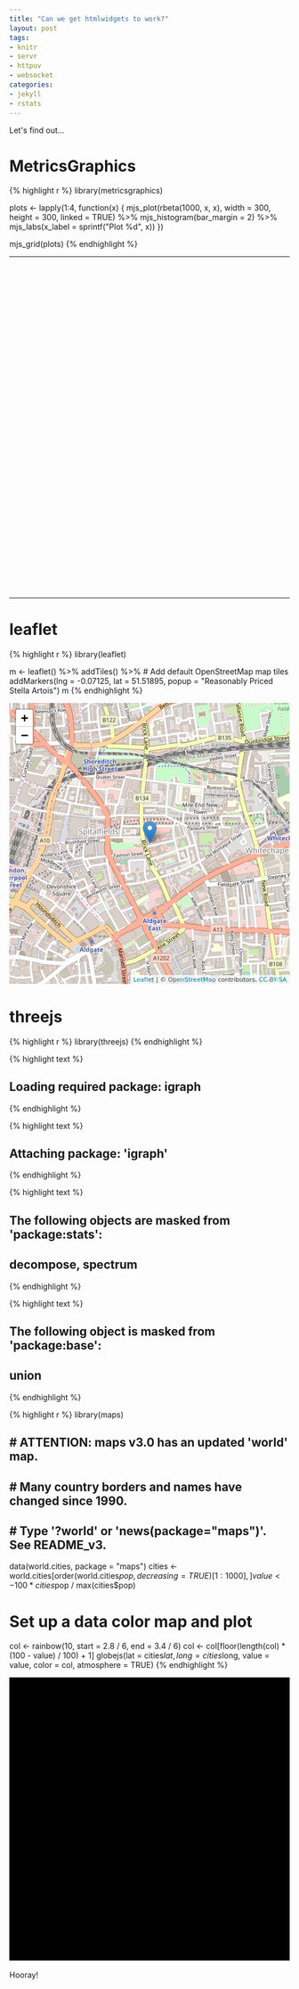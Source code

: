 ```yaml
---
title: "Can we get htmlwidgets to work?"
layout: post
tags:
- knitr
- servr
- httpuv
- websocket
categories:
- jekyll
- rstats
---
```


Let's find out...

# MetricsGraphics


{% highlight r %}
library(metricsgraphics)

plots <- lapply(1:4, function(x) {
  mjs_plot(rbeta(1000, x, x), width = 300, height = 300, linked = TRUE) %>%
    mjs_histogram(bar_margin = 2) %>%
    mjs_labs(x_label = sprintf("Plot %d", x))
})

mjs_grid(plots)
{% endhighlight %}

<!--html_preserve--><table style="width:100%" width="100%">
<tr width="100%" style="width:100%">
<td style="width:50.00%" width="50.00%">
<div id="mjs-b69c7961a0287f20d36a986f1a05cf" class="metricsgraphics html-widget" style="width:300px;height:300px;"></div>
<div id="mjs-b69c7961a0287f20d36a986f1a05cf-legend" class="metricsgraphics html-widget-legend"></div>
<script type="application/json" data-for="mjs-b69c7961a0287f20d36a986f1a05cf">{"x":{"forCSS":null,"regions":null,"orig_posix":false,"data":[0.664003464160487,0.162066488293931,0.126370675163344,0.81478247558698,0.967076402623206,0.864626998547464,0.012936100596562,0.216507129138336,0.572238386142999,0.19374494208023,0.281350011005998,0.342292306479067,0.422224381938577,0.721609598957002,0.573173350421712,0.228308425517753,0.29820193327032,0.0764279495924711,0.8690933175385,0.241314443992451,0.64523196965456,0.462906203232706,0.560913638910279,0.712209233548492,0.603660569060594,0.336611550766975,0.258556889370084,0.445896167540923,0.280218589119613,0.999856079928577,0.624435000354424,0.250365532003343,0.677625990938395,0.366497297072783,0.0128808957524598,0.915250764228403,0.207292179577053,0.270699966466054,0.674564139219001,0.809195472626016,0.681284552207217,0.057910697767511,0.557920439401641,0.909199177054688,0.534400613745674,0.59448525053449,0.982416050508618,0.532239315565675,0.872180199949071,0.996045344742015,0.289001957047731,0.151100461604074,0.669018835760653,0.739973985124379,0.483370291767642,0.904717365279794,0.883480190299451,0.802645782474429,0.705271773505956,0.0753656611777842,0.00494944513775408,0.299220571992919,0.948672896251082,0.676324402680621,0.622177449520677,0.474468501284719,0.552502076374367,0.911698396783322,0.549716170877218,0.925092683639377,0.38823987590149,0.00930127454921603,0.465213901596144,0.674058261793107,0.504023624584079,0.117670818697661,0.131762748584151,0.19859195058234,0.245320090092719,0.370570976752788,0.319025478558615,0.732433601981029,0.516627561300993,0.31408656691201,0.992203180911019,0.689365900121629,0.76290245866403,0.768773106392473,0.150010814191774,0.0449193126987666,0.640032224589959,0.938243852229789,0.881766472244635,0.857069797581062,0.706395129673183,0.41807594592683,0.409265582449734,0.0738502081949264,0.633516130968928,0.436325144022703,0.729167917510495,0.878712043398991,0.75448184646666,0.820091268280521,0.610658262157813,0.307864187750965,0.465088282246143,0.71971612633206,0.881806874647737,0.0148696596734226,0.056481956038624,0.0441867897752672,0.280137325404212,0.793135202722624,0.934243474854156,0.346536329714581,0.358190650586039,0.168175014201552,0.161985477665439,0.551521056331694,0.809769315412268,0.808403191389516,0.0430513946339488,0.0566490625496954,0.257391325896606,0.889747837791219,0.498353297822177,0.251497687539086,0.676964677637443,0.410842916928232,0.101410820847377,0.307293816236779,0.661641554906964,0.908872577128932,0.367277669720352,0.752564520342276,0.118159183533862,0.414922772208229,0.943483197595924,0.201441688928753,0.822357913712039,0.225035043433309,0.646774160908535,0.45800378290005,0.782575862016529,0.591610111994669,0.281290990766138,0.106305917492136,0.946878856979311,0.200080728624016,0.80228211497888,0.378574849804863,0.480507589876652,0.743522200733423,0.25359765952453,0.734188530128449,0.454323005164042,0.242761950474232,0.197312092874199,0.466672904789448,0.705920387757942,0.967524879612029,0.980496370466426,0.535707681206986,0.880959931295365,0.518571352120489,0.884290169691667,0.228573516244069,0.388610811671242,0.769232098013163,0.970328338211402,0.632746409857646,0.484899352770299,0.101569668855518,0.559282261645421,0.175793291535228,0.47053870675154,0.103310131700709,0.294895381201059,0.343052839394659,0.0266068170312792,0.00930118793621659,0.0930355647578835,0.604977150913328,0.0674438381101936,0.509526614565402,0.881757219089195,0.905797534389421,0.895504918182269,0.954980941256508,0.550399599131197,0.55089452676475,0.213625076692551,0.807746364735067,0.847897879779339,0.887181767262518,0.325534513918683,0.46943501685746,0.725227228598669,0.265416529495269,0.67356832511723,0.247728296089917,0.216750966385007,0.0190676862839609,0.618447023211047,0.913928468013182,0.74254445778206,0.702502664877102,0.556665886193514,0.815954649122432,0.153554079355672,0.755236362107098,0.535262732766569,0.804234340786934,0.727935994276777,0.98489134432748,0.675441841362044,0.416228377493098,0.647945844335482,0.10073517030105,0.56427360069938,0.761333394562826,0.760968016227707,0.168594596209005,0.566159499343485,0.766090748365968,0.505070463055745,0.122204055078328,0.599685372319072,0.100449170684442,0.00381256220862269,0.508270845049992,0.727310499176383,0.905108182458207,0.777031412115321,0.230927738593891,0.580760664772242,0.14406425296329,0.434489328879863,0.632856751559302,0.773408161243424,0.510962626896799,0.905210616532713,0.964309388538823,0.43117369315587,0.441260719206184,0.733629362192005,0.0482920899521559,0.402165732812136,0.957827272359282,0.62071753339842,0.953255248023197,0.312736481660977,0.673510929802433,0.363129905657843,0.910548530053347,0.340980647830293,0.125399625627324,0.449347160989419,0.0385796667542309,0.611015365924686,0.497951691970229,0.866774607682601,0.704880269942805,0.675463045481592,0.948722891509533,0.72425765125081,0.457520048134029,0.294298630207777,0.656651825876907,0.418338188901544,0.926455823006108,0.0881870458833873,0.0808802437968552,0.154845304321498,0.15936789684929,0.641062251990661,0.665639712009579,0.892739557893947,0.803738273214549,0.552744652377442,0.744682928081602,0.702583193778992,0.424001704435796,0.164040100295097,0.357951086945832,0.266475267708301,0.881921536521986,0.151797965401784,0.00242507411167026,0.607700753957033,0.414011322427541,0.196490097790956,0.374332631006837,0.43981959647499,0.809759083902463,0.365577932912856,0.822037149686366,0.224147618515417,0.487983810016885,0.01483463216573,0.612097678473219,0.435568279121071,0.718498068396002,0.146138645010069,0.686475739814341,0.284338986966759,0.771648522466421,0.213095058687031,0.777363960631192,0.0109846720006317,0.988963665440678,0.878360422560945,0.0536299424711615,0.155337383039296,0.236183241242543,0.421303920913488,0.343952353810892,0.666773724602535,0.820204199524596,0.0836297636851668,0.398132665315643,0.739657171536237,0.648919976083562,0.825193238211796,0.607404621783644,0.613394788699225,0.255196852842346,0.00310029229149222,0.205947298090905,0.75957409106195,0.75613442924805,0.829477393766865,0.913068581139669,0.419194486923516,0.0618805978447199,0.408695631660521,0.777920172549784,0.364588571712375,0.25832864199765,0.691360470140353,0.107966121518984,0.303378256503493,0.360894047422335,0.278119723545387,0.60914818267338,0.632932906039059,0.975171954603866,0.0515240211971104,0.0451313629746437,0.451139190001413,0.429180681705475,0.526481702690944,0.371744947042316,0.860622112406418,0.960188781842589,0.988523279316723,0.592614861670882,0.919162595644593,0.0293662189505994,0.780137148685753,0.993060445180163,0.918009998043999,0.83179963985458,0.276807476533577,0.947047790046781,0.287102621747181,0.159302963176742,0.653510458767414,0.289778928970918,0.978515980299562,0.977923451224342,0.445526100927964,0.882771211210638,0.776564260711893,0.0469897626899183,0.975406303768977,0.63818453787826,0.464337923331186,0.892294476507232,0.739832158666104,0.123087518149987,0.787259974749759,0.298011155100539,0.668326991610229,0.37148132477887,0.68900527828373,0.810048967367038,0.309698577271774,0.828862785827368,0.727732504718006,0.848821394378319,0.275899310363457,0.261860954109579,0.126762281171978,0.778323829639703,0.14884018083103,0.794538862304762,0.174318592296913,0.77470303256996,0.0854788986034691,0.789739192696288,0.24165952950716,0.0750338186044246,0.428402832942083,0.899366584839299,0.66736266692169,0.265084651298821,0.983712229179218,0.516335375141352,0.484477633843198,0.107438604813069,0.431611001491547,0.371372343739495,0.202976719010621,0.730327931931242,0.620403483510017,0.477761616231874,0.539625539677218,0.229700691998005,0.454050266649574,0.0602053601760417,0.590470519848168,0.14867088617757,0.466054425342008,0.445740170544013,0.920179727720097,0.670976045308635,0.230188984656706,0.542010026285425,0.7433202911634,0.814735533902422,0.129232885548845,0.422643212135881,0.669382013147697,0.834742593578994,0.574864556081593,0.388783929869533,0.853021858492866,0.95417587691918,0.231188758043572,0.550032029859722,0.533091337885708,0.329219944076613,0.44450845872052,0.835081677883863,0.145545369246975,0.173701769439504,0.273701932514086,0.0117768042255193,0.438925897935405,0.229130112333223,0.668802640167996,0.148573409067467,0.351222780533135,0.504258261295035,0.809772054664791,0.0508780826348812,0.643141584703699,0.29930462106131,0.12855977891013,0.607491561677307,0.733347997069359,0.681033550063148,0.648787335725501,0.130791742354631,0.906247456558049,0.768521346384659,0.30057350336574,0.594266178552061,0.361192613607273,0.778895711759105,0.550909047247842,0.144051201408729,0.848052349872887,0.582084033172578,0.122087231138721,0.132835766300559,0.339738237904385,0.0598332767840475,0.912678811699152,0.590882332529873,0.405906434403732,0.27568265912123,0.394214480184019,0.240864290390164,0.064171293983236,0.903560995124281,0.945895353099331,0.713953695492819,0.534159479895607,0.517498510656878,0.0739234196953475,0.87708692625165,0.0291905214544386,0.7008975839708,0.932788871228695,0.739356191363186,0.280908134533092,0.737777695991099,0.0266283224336803,0.656344967661425,0.796575741143897,0.839379662647843,0.975530594587326,0.139108211034909,0.281739373225719,0.114463293226436,0.959299591835588,0.931372344493866,0.854474775493145,0.863016134826466,0.724362761015072,0.621580782113597,0.000940290745347738,0.943580524530262,0.199286494636908,0.465199277503416,0.896751247346401,0.943335175747052,0.252593191340566,0.503468165174127,0.0957652884535492,0.792970306007192,0.389625989831984,0.081029251916334,0.154823597287759,0.361178152030334,0.525799697963521,0.0913143223151565,0.97056633932516,0.619973193155602,0.592928987462074,0.702731462894008,0.78704905952327,0.887834790628403,0.562760057859123,0.183304662350565,0.966006163274869,0.127519520698115,0.866403201362118,0.569472758099437,0.673920943168923,0.401326063787565,0.390085938386619,0.398053033277392,0.899049920961261,0.619085796875879,0.11531102983281,0.272266069194302,0.35039728321135,0.41501350235194,0.409619327634573,0.275696331867948,0.879291675984859,0.632598222466186,0.702960285823792,0.785429515643045,0.417077075922862,0.759050182299688,0.590096546337008,0.184221400180832,0.582670707255602,0.045000038575381,0.258139938581735,0.688185496022925,0.659279367653653,0.80793091119267,0.00285526481457055,0.509812195086852,0.812654642853886,0.177577541209757,0.660654388135299,0.356625644722953,0.140358601231128,0.909957468975335,0.185016051866114,0.809829886537045,0.208626676350832,0.10564213944599,0.843844429822639,0.84868284733966,0.539273261558264,0.271746012847871,0.553924850421026,0.472452366957441,0.00579896080307662,0.049273458076641,0.445570198819041,0.567945723189041,0.0102837744634598,0.443166496232152,0.733681957703084,0.123684900347143,0.453583690337837,0.111963666044176,0.834997983416542,0.425485807470977,0.970931214047596,0.191953868838027,0.776634922251105,0.00719735934399069,0.622428079834208,0.416348804021254,0.635494541143999,0.616816121153533,0.210056115640327,0.14558770111762,0.499782627215609,0.583505460759625,0.0418297569267452,0.328787077218294,0.827339948154986,0.174244388705119,0.370404402492568,0.875848960364237,0.603885984513909,0.0309969389345497,0.62405850016512,0.822869259864092,0.58730132644996,0.850800228305161,0.798965239198878,0.382618745556101,0.516908537829295,0.806152402190492,0.222600332461298,0.194841290358454,0.584593363339081,0.0164900661911815,0.200017062481493,0.954686218407005,0.980050093960017,0.377322677988559,0.837598366895691,0.189085149671882,0.695937482872978,0.514831100357696,0.122641787631437,0.739978670375422,0.484090768964961,0.340470188995823,0.443988173967227,0.844617753755301,0.458266631932929,0.279815022367984,0.0842980458401144,0.486271418863907,0.01673439797014,0.770864142803475,0.151507360627875,0.117239934857935,0.382721844129264,0.0281907331664115,0.320020833984017,0.676777096232399,0.174271784722805,0.823429495561868,0.0726352853234857,0.78233968722634,0.155255159595981,0.822840623324737,0.35377062112093,0.838472217088565,0.424518438987434,0.0282859969884157,0.0599564455915242,0.527052606223151,0.571941708680242,0.0669562260154635,0.905222131870687,0.125429482897744,0.933456070022658,0.73656839155592,0.47594055486843,0.808696109103039,0.869406513869762,0.0972793241962791,0.1273058722727,0.969191626179963,0.739485333207995,0.111539885168895,0.549257803009823,0.438625129405409,0.765329697402194,0.353362661087885,0.249415956670418,0.179408991942182,0.488364725140855,0.81111127929762,0.0192740543279797,0.881496866932139,0.461290047038346,0.35408746637404,0.445047955494374,0.892206425080076,0.674540693173185,0.676764401374385,0.823210306698457,0.360949031310156,0.767763868672773,0.030406640842557,0.0678147161379457,0.190654835663736,0.758470685221255,0.306074108928442,0.952919798903167,0.0847681171726435,0.0870101782493293,0.262129833456129,0.18010818772018,0.793745790608227,0.0934305917471647,0.701355230528861,0.642292306292802,0.871579645900056,0.919497463153675,0.259474698454142,0.509155082982033,0.227466493379325,0.275787127669901,0.976640465436503,0.0290278031025082,0.867761048255488,0.163580811349675,0.871680710231885,0.0756459932308644,0.286930015543476,0.431593160843477,0.957908801967278,0.0127572473138571,0.601401434047148,0.175073681864887,0.256479043280706,0.165336542762816,0.252170316874981,0.273991596885026,0.816616171505302,0.0792390813585371,0.98532356088981,0.941026830812916,0.320282095344737,0.427940267836675,0.0352936040144414,0.437367895850912,0.212583702988923,0.779406858142465,0.379819373367354,0.689168688608333,0.187903108540922,0.0747501156292856,0.850218875100836,0.352717547677457,0.242766439914703,0.293493945151567,0.0180284969974309,0.517628523521125,0.120849514845759,0.842536630108952,0.668154108105227,0.733159721596166,0.769061510683969,0.991534716915339,0.175740789389238,0.668997189728543,0.380406361073256,0.0574653383810073,0.379008352989331,0.929906985256821,0.274150065612048,0.492604129482061,0.791649861028418,0.921199817210436,0.235534596489742,0.415450223954394,0.841791318031028,0.892462973250076,0.111895986367017,0.430120132863522,0.469083575066179,0.284745335113257,0.476121339946985,0.562087174970657,0.878258979646489,0.380887122126296,0.803878164617345,0.0181865128688514,0.805852754972875,0.1873492912855,0.614740595221519,0.159791409736499,0.752305982634425,0.553875253302976,0.794451896799728,0.16284414450638,0.789715612772852,0.616445843828842,0.289756533224136,0.0773729749489576,0.332845724653453,0.857862588949502,0.996263206005096,0.823681902838871,0.184099854202941,0.669533604057506,0.603132077027112,0.180909757502377,0.67917846608907,0.416305960854515,0.938844302669167,0.765890995971859,0.463771145557985,0.514755816198885,0.779006786178797,0.418984847376123,0.640936687355861,0.780640706419945,0.425512637710199,0.196195896016434,0.453496813075617,0.657908630091697,0.400778638198972,0.294423335697502,0.573299158830196,0.34128729859367,0.622301356168464,0.457308078883216,0.137880953028798,0.393421446438879,0.340955883497372,0.663518168963492,0.579888858599588,0.335532940225676,0.256588452029973,0.822642760584131,0.976221419638023,0.435612451052293,0.39863547985442,0.574872693512589,0.157630637986586,0.749853712739423,0.176167010795325,0.888838026439771,0.756235389970243,0.796028666896746,0.468475071480498,0.985152581240982,0.294412342831492,0.757817446487024,0.204149928642437,0.415482787881046,0.239576481515542,0.752551974495873,0.634536168770865,0.0751832900568843,0.420867575798184,0.0480772452428937,0.248974728630856,0.547361593227834,0.443545461632311,0.498674063943326,0.889206665800884,0.454245280707255,0.232455839868635,0.598733195802197,0.550931066507474,0.0605778899043798,0.977154207183048,0.86812267289497,0.374951349338517,0.676275167381391,0.695235319435596,0.446315904613584,0.900129235815257,0.250061174621806,0.137176679447293,0.987810889957473,0.383133789990097,0.202074936125427,0.765283989952877,0.290197600144893,0.440144024789333,0.947844258742407,0.754217603243887,0.0832480711396784,0.643578798277304,0.399187324335799,0.105032381368801,0.91451938636601,0.672799036372453,0.404821307398379,0.307615166762844,0.725151996593922,0.664544848259538,0.281665004091337,0.0282304601278156,0.113850691122934,0.949041989864782,0.747653810540214,0.575738945743069,0.658898848574609,0.770622791955248,0.73770880815573,0.883146551670507,0.250821113120764,0.591138284653425,0.952221315586939,0.323071840684861,0.520673056365922,0.48201067536138,0.565052415709943,0.32045233482495,0.30975312856026,0.868864545598626,0.359594655223191,0.82601915136911,0.631504903547466,0.729873563162982,0.514899089001119,0.646033074939623,0.914873592089862,0.889226133469492,0.305534721584991,0.935452199773863,0.0446993033401668,0.271368075162172,0.580423901090398,0.385344933951274,0.62514976086095,0.399146703537554,0.0986917540431023,0.709674967452884,0.0948400390334427,0.276953283697367,0.430748554179445,0.797653771936893,0.781497965101153,0.754396192030981,0.455654533812776,0.910559410229325,0.113507356261835,0.221121311420575,0.145895881112665,0.498436653055251,0.773002047557384,0.862462415127084,0.621907983208075,0.198348832549527,0.201831374550238,0.0537473673466593,0.91108008287847,0.64607167406939,0.41721508698538,0.0148259999696165,0.54801794490777,0.0602565854787827,0.31817964464426,0.936520413728431,0.159304945264012,0.624945290619507,0.976580726914108,0.788281869608909,0.700635111890733,0.468395999399945,0.904736774042249,0.996793466620147,0.234970093006268,0.797988585429266,0.655969336396083,0.338138461345807,0.671016404172406,0.0155347699765116,0.144374552182853,0.519069550558925,0.0247881556861103,0.35323221818544,0.0636354591697454,0.206005550688133,0.0178924147039652,0.100737120956182,0.657025032676756,0.830950118834153,0.764811465051025,0.272908431245014,0.663268532603979,0.248212640639394,0.0630621924065054,0.382616962306201,0.685420849360526,0.286168681457639,0.190164988394827,0.114852453116328,0.862354153767228,0.248416153714061,0.894565135007724,0.902781066950411,0.767711444292217,0.54549674410373,0.9665108891204,0.163037697318941],"x_axis":true,"y_axis":true,"baseline_accessor":null,"predictor_accessor":null,"show_confidence_band":null,"show_secondary_x_label":null,"chart_type":"histogram","xax_format":"plain","x_label":"Plot 1","markers":null,"baselines":null,"linked":true,"title":null,"description":null,"left":80,"right":10,"bottom":60,"buffer":8,"format":"count","y_scale_type":"linear","yax_count":5,"xax_count":6,"x_rug":false,"y_rug":false,"area":false,"missing_is_hidden":false,"size_accessor":null,"color_accessor":null,"color_type":"number","color_range":["blue","red"],"size_range":[1,5],"bar_height":20,"min_x":null,"max_x":null,"min_y":null,"max_y":null,"bar_margin":2,"binned":false,"least_squares":false,"interpolate":"cardinal","decimals":2,"show_rollover_text":true,"x_accessor":"","y_accessor":"","multi_line":null,"geom":"hist","yax_units":"","legend":null,"legend_target":null,"y_extended_ticks":false,"x_extended_ticks":false,"target":"#mjs-b69c7961a0287f20d36a986f1a05cf"},"evals":[],"jsHooks":[]}</script>
</td>
<td style="width:50.00%" width="50.00%">
<div id="mjs-c8412f439006b47620dabe74a56c76" class="metricsgraphics html-widget" style="width:300px;height:300px;"></div>
<div id="mjs-c8412f439006b47620dabe74a56c76-legend" class="metricsgraphics html-widget-legend"></div>
<script type="application/json" data-for="mjs-c8412f439006b47620dabe74a56c76">{"x":{"forCSS":null,"regions":null,"orig_posix":false,"data":[0.0755565763489265,0.345823062313525,0.179705427337612,0.117056565726922,0.814118199204949,0.834078416440799,0.626945534495323,0.457440816069557,0.609950710344212,0.565378189553618,0.915341289106598,0.676455268637582,0.249708230406664,0.530204773863467,0.720093969480329,0.479516327357964,0.376960861026802,0.565396691874323,0.547035608889374,0.499743178979194,0.371132918747748,0.222107872845249,0.0634127970472721,0.320877565039251,0.506208312091698,0.22339534855175,0.460593836444481,0.730876793399403,0.724904415931076,0.65200622199228,0.732140218234182,0.209936062974826,0.14496352159821,0.561237797648183,0.134084868360355,0.68805041625376,0.57492040333921,0.442638134539886,0.52375532613723,0.468958069772048,0.776747999150101,0.745936095884041,0.603820188151511,0.262899377328565,0.221257453537664,0.711539601599057,0.565837175346501,0.667058166670425,0.376791788549877,0.274671064709983,0.156414045587631,0.138196707907838,0.506539671789964,0.809896215596316,0.19215981558346,0.487081386823123,0.39600126820285,0.614547151040956,0.702676302364103,0.615211626791651,0.360858364729201,0.24681035183025,0.672920125185921,0.10193503620612,0.183677037941251,0.443058872784205,0.600692415397376,0.129814359777939,0.201525498952632,0.319467639498871,0.582480336541944,0.459340366443404,0.713429552193305,0.290220620255588,0.215889596753387,0.5846359662532,0.236974370551271,0.533668701673357,0.932902011343722,0.819219296561418,0.330488964821883,0.0616316727998192,0.600254090979171,0.266081401884326,0.494614114115849,0.264070465627638,0.493902009338907,0.363004444594243,0.228336826021396,0.48195897947636,0.577911737772032,0.845505635455522,0.56289200980488,0.829161496840131,0.354236259769424,0.52503619433367,0.512477042358048,0.307038398522358,0.58376420365965,0.497857599688094,0.335286299111184,0.33398579560191,0.204686568732079,0.310004044244134,0.198013412679835,0.190095710644923,0.683170954303573,0.394924356707244,0.290405090153388,0.473525267564862,0.459675540727096,0.763136816613353,0.831925951922999,0.722625386065735,0.287668266251781,0.31429343886287,0.955249179454322,0.124030276065299,0.887824310628783,0.565908733755334,0.617699076741031,0.123772050960792,0.570780041734804,0.573443769042743,0.788799899482452,0.90407949112801,0.620481867554446,0.202592159250837,0.539902180037672,0.109872467539559,0.860555231479266,0.454977615796343,0.519435117021323,0.424992344189283,0.329208582579068,0.38346610003815,0.565781370566316,0.258690700145388,0.612775707227548,0.198922114211049,0.547517657787104,0.764361853772948,0.150567921556471,0.919847821455253,0.316412943821401,0.657998163221645,0.562150934076794,0.747963083324187,0.393407449019076,0.443325740633001,0.421487166430637,0.832684489883494,0.497045866178489,0.0494368860642453,0.485829645535625,0.793082379995373,0.35350768327639,0.390090555561614,0.312718659603355,0.239558908260986,0.524947840762665,0.412787282001904,0.711112864460995,0.652595078991613,0.0795626855841562,0.0780172052446756,0.653364304999675,0.489617961537979,0.559731366573503,0.605334185853027,0.164895267669258,0.83503775068701,0.677522841557711,0.340266032142911,0.161395041086626,0.44374857980964,0.253794106932697,0.0419810594054898,0.586585491832549,0.317234177324886,0.336075892091637,0.512578830135489,0.0972775820223309,0.159472982869953,0.421882503634973,0.598957014319356,0.407058463675649,0.326523158850799,0.71538629413767,0.550720769683214,0.712163562224363,0.579963236045344,0.463515415608862,0.850864350322227,0.344825884986918,0.35366916405086,0.37971385710307,0.337655364718776,0.728016240091176,0.718550347015189,0.60991755959126,0.841691372981325,0.197825183555783,0.246551935363145,0.440371444371028,0.756375667356382,0.166745929405939,0.375770962471075,0.634402026654829,0.867078266799183,0.331957446759789,0.593030472284011,0.0955799442240042,0.112254803611911,0.343466494028618,0.594627680605139,0.541762401493782,0.438488551012557,0.184109132464692,0.31758897897072,0.41148526346759,0.648405463859198,0.51818645528102,0.231741240141462,0.687299353546882,0.560224254850907,0.199369981288801,0.311500364221894,0.255971332228338,0.684851358982947,0.581486020592426,0.360673127064259,0.538200744476265,0.175180993937231,0.716426638541698,0.456848267355307,0.823061467963042,0.244577932460876,0.531978278030124,0.449163292854821,0.316259444567272,0.383110182706016,0.532503039991489,0.216916163750972,0.486378528675551,0.274465849874356,0.837125216062638,0.616361247259887,0.251667017836212,0.811029359358662,0.771662640788922,0.970939368739289,0.488394504085296,0.754399192849927,0.0987257021197671,0.545403143518481,0.110526330033263,0.568237676985004,0.659712789121981,0.127939190610087,0.176120996445637,0.450499824507124,0.720287787728994,0.170136721203392,0.678446714768899,0.16701084694479,0.441346480219027,0.608822055531509,0.150757802354871,0.359106387361464,0.402947952140769,0.758353281954357,0.931242068701341,0.238856029201497,0.457371395336044,0.544490201773625,0.439360183395037,0.313428945048135,0.503753825095151,0.75670210483116,0.949757193139995,0.952440877687983,0.689804928526803,0.355372787005669,0.292822360760165,0.206369496131337,0.181293340190266,0.198609600485742,0.250685257528604,0.660221268845774,0.359123830088672,0.403834300182013,0.40068905899148,0.904431575576156,0.493447144358756,0.44239384253401,0.441384940856971,0.478653036049665,0.302731919092427,0.286513481473109,0.257261800932258,0.205957667303233,0.130161630639173,0.6909751491928,0.0910469951549675,0.201208993301048,0.278065834115198,0.90287698490906,0.871682154146264,0.671968081663011,0.729413864462926,0.587305626523367,0.538471658765654,0.59482954606649,0.682161295900137,0.843395075327364,0.383309751803252,0.69966303929523,0.884681326698979,0.433492336150462,0.695165523454812,0.125735926327813,0.621211605312242,0.519121132419205,0.795609044310101,0.514668300868226,0.409520610694567,0.844224339788003,0.748702642843805,0.655221248002281,0.777317673391041,0.62403550895006,0.400305598396787,0.537620902263513,0.921094239102696,0.845799902247151,0.555825670767076,0.444953372692739,0.308012701727853,0.637461567960256,0.399679783304001,0.921381178036271,0.715582869643201,0.0454975631106198,0.414710442472796,0.486872899222891,0.265177162745448,0.268504289727383,0.404633367039754,0.818046932181526,0.30568633666812,0.120802469840973,0.569759032938481,0.489651404450738,0.418380312825235,0.709841580004279,0.780435792454577,0.639665185630274,0.834287897536662,0.626990683993222,0.716139908940731,0.417430088112381,0.664354475810707,0.56704265156829,0.84307395693657,0.867655604000788,0.725254115674277,0.240717347363247,0.478599346635257,0.881841307341955,0.551316039587249,0.558503456762239,0.316493761202261,0.0854872534433228,0.900372871538013,0.647888329683578,0.788024376775594,0.979146195371969,0.603269658618611,0.179404196635594,0.602876602736043,0.440845571105463,0.644576030982852,0.501168227649636,0.278449605764353,0.560130358472431,0.253210394315829,0.232235657976931,0.588379465393076,0.403346395017611,0.463088618985199,0.166654119654866,0.360446999388727,0.763310573319554,0.324955166214097,0.5481776869773,0.145278585829942,0.718670141823385,0.683832844241931,0.536390772448214,0.41591612990284,0.159079157027148,0.515150903183687,0.847076466176403,0.209434247852616,0.23973959180088,0.452181366831383,0.551998488496279,0.375762937434625,0.44193389334255,0.321465879761177,0.52156197858757,0.750996492482047,0.468862816245424,0.632309682951969,0.30257608470883,0.339520189409154,0.622163943834748,0.798466306714948,0.326634843817242,0.265821298511658,0.396055555782392,0.743903546493028,0.431745602331131,0.307429364010264,0.505845847386627,0.413575757938092,0.798362059814295,0.46330450415498,0.425861717120726,0.0611862227971382,0.473869655293307,0.213118237899759,0.225212112361866,0.414165312340084,0.268642969495024,0.279273209215681,0.200548413723229,0.102286370202038,0.572713709523673,0.775288791923268,0.70209760691403,0.358973506261455,0.328123082189073,0.702876364730086,0.817936554747812,0.62302072299272,0.865660057398159,0.945914032263126,0.440693987945901,0.703804232620828,0.349907642688623,0.842929566005867,0.513526454506137,0.351602289648201,0.471498159504303,0.619434956014208,0.666681532532398,0.806992254779528,0.503516341882985,0.228618520813041,0.55358132817622,0.538430440017468,0.453547038016268,0.175232593113586,0.378594319081642,0.827511547427525,0.833815171549262,0.253385203631191,0.307547016968644,0.658279027247799,0.29435777280227,0.0796587872698631,0.763644783859469,0.197642561270112,0.544722474863391,0.522287160321091,0.56269368100799,0.154334394490316,0.554064184111071,0.084721059373684,0.453917804154819,0.326470898309951,0.263057458385567,0.732991874685887,0.886211480035247,0.504251262428948,0.231390316807803,0.583357584503772,0.73037804035611,0.35083808882698,0.667811817330742,0.688589345185077,0.71319942422834,0.612165528640563,0.350354315818445,0.873131234497758,0.0837943148947498,0.367428276853707,0.426179480172716,0.173168929018892,0.468278336863535,0.588337179822706,0.252974754030704,0.651250126511483,0.87851625678931,0.247390744495072,0.680206671973777,0.424953837581867,0.315714277106362,0.203696294948582,0.733919710519899,0.49418609850513,0.531438810588612,0.382684691760556,0.686733891848964,0.805056107518341,0.590941295587933,0.371745128905052,0.393719039567022,0.567009067964568,0.33114049044436,0.115318083779272,0.36492664851148,0.333811981279386,0.506125185862124,0.792261372064228,0.33936885408284,0.673690905207893,0.18060235289881,0.0917553444282028,0.557984465628417,0.527544309726366,0.692220521143665,0.433226645872305,0.480141309703308,0.494494122785381,0.571865306843443,0.457071478613766,0.454125495676863,0.641918042879868,0.946378209149452,0.581662819120807,0.211244944775136,0.523050368141996,0.69368117199777,0.518744966588966,0.563961866208781,0.476839866037045,0.769809989292241,0.277512555043678,0.703037211920078,0.395545340473836,0.488236127378377,0.82374390014973,0.493071546673926,0.397395335298859,0.835025272238628,0.277151299043149,0.466593210164408,0.684685260708716,0.706193231962921,0.618362965730373,0.201296796709839,0.439429697571068,0.60808383811552,0.45947551584111,0.103796717232228,0.766433439954902,0.0626247847511243,0.668607396840008,0.346302642786338,0.130930305302082,0.172160777273938,0.533261253608067,0.646029926380292,0.700686348590041,0.0432827514749758,0.52548417024334,0.155946694184974,0.496943135614593,0.544122072624595,0.653649480248323,0.609241833741448,0.512430654027224,0.327590092745301,0.744985259209961,0.871623758526475,0.591771839674205,0.676812308164337,0.221593636539168,0.0793606501865871,0.985240716704458,0.782592870337006,0.670499685459122,0.218284596252861,0.61576330640532,0.224376355363926,0.522044346955389,0.213785477175626,0.539810394083223,0.902585342443826,0.680844139912058,0.782981999755942,0.748048080698971,0.824794356022869,0.443846663063891,0.871851221839694,0.44524267475738,0.708861295844619,0.829408902868572,0.61521039387352,0.499558095117387,0.671452057865801,0.908736490980656,0.382170261083245,0.244158866266765,0.130160090816789,0.235229765604616,0.125875230626061,0.28574892591863,0.517886356063952,0.306944869383559,0.560757720044487,0.436072376864512,0.164409319504565,0.526323831446662,0.259240854924049,0.559772512981218,0.32396681292241,0.612665143239873,0.151314916390797,0.864121275488685,0.416519911074495,0.445500769584156,0.753184924073587,0.519648450268856,0.646124683609196,0.631060933570836,0.142168044215636,0.517804397093488,0.663477669780265,0.245508027196906,0.703519409814587,0.779593585984814,0.83118631890078,0.24156799995921,0.237946593527983,0.92767111302721,0.138785934461161,0.23526518754024,0.127004597327575,0.316722052238518,0.858826026898809,0.778735460035439,0.450763905112497,0.1964884936469,0.664597437201563,0.409769331556381,0.272104475304607,0.227034014298493,0.303396883200047,0.278773489218768,0.112162519253514,0.241282743043652,0.781970032200926,0.818576642046909,0.336456314310801,0.208265864641674,0.413531599945412,0.616420016994348,0.871326214832616,0.570879939291053,0.464303672804624,0.266597073005199,0.666297762997434,0.431084203612691,0.381781019910083,0.147203152901421,0.908640160437172,0.687802005481605,0.217017871583258,0.318974346246915,0.928012435615236,0.742301153154993,0.758714438297251,0.143741908830377,0.712953435914286,0.40115471473535,0.40741017418126,0.367043165213417,0.267242588900735,0.518196603049405,0.280431299123904,0.498110802977056,0.60339997224397,0.713163192788266,0.404794193695421,0.51523640471768,0.0981810086643705,0.336070069943657,0.14467774372343,0.738819288852773,0.653050652828384,0.546312657643733,0.639983153086265,0.162768069567938,0.577152250467173,0.469561695360218,0.20202676931283,0.788219724278334,0.799979745417593,0.819491205602668,0.607486778799184,0.46323230769275,0.261866975986318,0.580508665667094,0.48908618142361,0.566146332630013,0.317276420994959,0.467271517087717,0.7289881005582,0.724273453031929,0.885849781079156,0.397046317516428,0.432129441442468,0.456879746870168,0.803457824240987,0.861719242945516,0.886742389409916,0.60893556602038,0.270923468092285,0.388813517266919,0.719797738695691,0.548705793652868,0.482154063806508,0.42272205013106,0.347230941433412,0.336525770650024,0.718305410599241,0.346467591269641,0.418800168618233,0.229565171483896,0.18740968301328,0.124405515060082,0.597791294640767,0.476718930403216,0.311910974061616,0.433614624124765,0.739369140228882,0.669409048586416,0.416133182551383,0.650677497384069,0.743934650493905,0.0792219447299464,0.651871043411082,0.63737189895734,0.823226348043007,0.385533733257578,0.459878060727027,0.793661167322655,0.631074244999831,0.496342168308615,0.499797277434185,0.543523554211035,0.81938900964009,0.632076918659517,0.182140001970618,0.20402150736717,0.43900878688866,0.630824619930741,0.14298762598274,0.62625136775465,0.539818311647171,0.384029337627699,0.541296226475939,0.373502559538703,0.175012052625208,0.514803092567034,0.757253903274072,0.385185285793926,0.0747749168777406,0.302157719242474,0.567326165905616,0.662109007280001,0.373322114184098,0.617153209560278,0.928322725413402,0.140101534500422,0.712448469925099,0.365332310578375,0.79143493527723,0.621710040943749,0.531852366825636,0.11106895870647,0.55209524334131,0.673224291791684,0.389727235145483,0.256270870220483,0.491505166982392,0.249314417313671,0.517273533127735,0.596704529722957,0.79214360440636,0.53990857630715,0.220851072270608,0.886070451272595,0.215790167094177,0.042127619553822,0.217796105232293,0.600686410540336,0.857847223592896,0.518108302997298,0.960368935930858,0.574978908212505,0.250508390676435,0.496019075247348,0.0667894961563059,0.262644722717213,0.348418077431113,0.459636471644296,0.452132054013756,0.584590477623542,0.554029367294924,0.475957336012738,0.408246635275282,0.234939629861487,0.317207703323912,0.240341024100357,0.169725243122177,0.04763420541605,0.639404788306598,0.308840619544558,0.881386323442895,0.335131793945534,0.678368919547304,0.160160090514738,0.530365953522674,0.464619038249278,0.398717680040671,0.639458096752218,0.892077852805125,0.51143847575315,0.440153063816417,0.263991339185135,0.697132412139488,0.809929413034121,0.885218828428653,0.0534062031365869,0.88520160858809,0.645976967649969,0.677451317941382,0.658919005088708,0.519455113166288,0.847193891421339,0.412180346621439,0.513261517846689,0.151451813977354,0.334661529660601,0.625532280481737,0.675466900207892,0.750866355377536,0.319558979146893,0.549606629596982,0.771572461925869,0.680875073569632,0.154414752761102,0.844093944685112,0.21768901696507,0.365237900943786,0.63125087628726,0.254272953451699,0.272590895468234,0.426738813561384,0.45655572764429,0.298793664972446,0.506354721576265,0.598915836794169,0.575840270909026,0.441844419536642,0.174205093652711,0.303678231025474,0.136451618879831,0.449053445579972,0.320741535417758,0.555333584516426,0.930146211829257,0.510569526880148,0.426742228634123,0.536360128163922,0.430417828066858,0.661031787959616,0.472496996736791,0.390435752968757,0.309205952525423,0.211955754145021,0.634202025439067,0.614394620000342,0.237034021742219,0.516800108195315,0.109515703617438,0.429575576515434,0.526218175051687,0.087153305292732,0.389963808147972,0.931097093704779,0.800194719932238,0.138563055934742,0.864700117950133,0.662635156248569,0.568831656903236,0.477264775863917,0.602984658421786,0.160220932807946,0.778693848516754,0.388043499442701,0.647477859391725,0.736524706611432,0.540469091789194,0.503635727456952,0.253569951693098,0.804628551332644,0.577096085835893,0.0440365469898426,0.731155403843893,0.523272702118879,0.527005582318064,0.396517336353214,0.80545848860179,0.65849325600018,0.472261471885443,0.361230161288505,0.484515410056515,0.54994303057393,0.764822460173733,0.49596532863541,0.910990169354442,0.537995494236034,0.337225293008563,0.450463334250707,0.334375774513542,0.78254718820525,0.918580525935457,0.300700176645006,0.986872908139706,0.494346494283339,0.810325706095154,0.225148282057373,0.502908581226081,0.356863195982888,0.909872547333621,0.54170884216784,0.703632268541843,0.491667718577129,0.130607373387172,0.119405928260116,0.332087790211692,0.322192355016093,0.65135476223028,0.913905922543247,0.675075269936031,0.478653540920533,0.337958963968247,0.746865045472946,0.239917657878925,0.413741719668533,0.769923194479468,0.116046669237851,0.930158045336868,0.254253545891116,0.462255729772967,0.441715256026158,0.61661827064927,0.474389822968888,0.272272440445204,0.43504361232665,0.489851007864093,0.283894973144568,0.42453544285948,0.495835651022092,0.791763569737492,0.930506565900587,0.174703187132692,0.510189130231206,0.942322307586297,0.493431521322643,0.355607247668935,0.0438379088076007,0.401137246289163,0.400102224876514,0.866690415751721,0.609446461297388,0.44342873181563,0.263455251257808,0.487615295394471,0.636715046734462,0.372997319682035,0.197014528432581,0.530697781289378,0.206622907517187],"x_axis":true,"y_axis":true,"baseline_accessor":null,"predictor_accessor":null,"show_confidence_band":null,"show_secondary_x_label":null,"chart_type":"histogram","xax_format":"plain","x_label":"Plot 2","markers":null,"baselines":null,"linked":true,"title":null,"description":null,"left":80,"right":10,"bottom":60,"buffer":8,"format":"count","y_scale_type":"linear","yax_count":5,"xax_count":6,"x_rug":false,"y_rug":false,"area":false,"missing_is_hidden":false,"size_accessor":null,"color_accessor":null,"color_type":"number","color_range":["blue","red"],"size_range":[1,5],"bar_height":20,"min_x":null,"max_x":null,"min_y":null,"max_y":null,"bar_margin":2,"binned":false,"least_squares":false,"interpolate":"cardinal","decimals":2,"show_rollover_text":true,"x_accessor":"","y_accessor":"","multi_line":null,"geom":"hist","yax_units":"","legend":null,"legend_target":null,"y_extended_ticks":false,"x_extended_ticks":false,"target":"#mjs-c8412f439006b47620dabe74a56c76"},"evals":[],"jsHooks":[]}</script>
</td>
</tr>
<tr width="100%" style="width:100%">
<td style="width:50.00%" width="50.00%">
<div id="mjs-d7721463c4e26a11fe11783f14f443" class="metricsgraphics html-widget" style="width:300px;height:300px;"></div>
<div id="mjs-d7721463c4e26a11fe11783f14f443-legend" class="metricsgraphics html-widget-legend"></div>
<script type="application/json" data-for="mjs-d7721463c4e26a11fe11783f14f443">{"x":{"forCSS":null,"regions":null,"orig_posix":false,"data":[0.446633040972674,0.598476904917069,0.859236022544188,0.676732315255063,0.366126687993795,0.7793716414471,0.198034000821316,0.815750235855836,0.450418424910197,0.197368463749583,0.723417928559924,0.275396803939868,0.283233415520661,0.597019345683392,0.138374828998881,0.449938845629565,0.535194129445977,0.366317386959222,0.92353043978993,0.67787792190761,0.303614442117746,0.0955493708569534,0.463403559886276,0.200733416718495,0.491356400396442,0.582329711212018,0.679936727121953,0.354880168784952,0.784427703756365,0.742158422834436,0.069643776102023,0.60285178982722,0.685365596655467,0.497639161281562,0.326305356078809,0.770617385898853,0.716478813284232,0.341361440209157,0.213008578768666,0.73203177852739,0.689123598869258,0.304234128015144,0.405424428256702,0.25358197758122,0.552695853144715,0.327511750413891,0.431699030690862,0.543191833450747,0.342104228783023,0.655248584921517,0.173957612511117,0.181862710477843,0.441909410466142,0.27968557927959,0.196330963159496,0.202191853715362,0.75551386162208,0.604836833516097,0.644514259310608,0.557593224305356,0.298609548360722,0.310836070921912,0.228998310420934,0.715381091593744,0.448126152501141,0.372639914090526,0.529377861305045,0.714106679192293,0.710619775879431,0.60828983283128,0.759250793766201,0.543762466600174,0.200876054576395,0.301383663526281,0.229155973383854,0.319078562234899,0.346512541725652,0.48479607637491,0.529838661198814,0.425206989712875,0.22704839633089,0.752327767117126,0.877792437785094,0.449649680755051,0.549703650164319,0.3534149754223,0.527466335693588,0.15511481948204,0.517637192983154,0.240994294799938,0.421651951832002,0.36080307568426,0.584076381115789,0.515055317562304,0.409381194948673,0.109159945083849,0.196492299751171,0.381394691232537,0.379746144634155,0.5706350474327,0.887460607080722,0.488928972147228,0.849583895746265,0.454385897653166,0.566921992998899,0.575985620746835,0.593191921700323,0.26228436913352,0.470230312499847,0.640122625695598,0.62798966485505,0.375740790949924,0.583205906349452,0.237051075462529,0.496467094518507,0.735720572480391,0.559788739433447,0.867498531349499,0.232400803109238,0.377756616350971,0.177440177463776,0.788807582617375,0.678745239131077,0.634635980587865,0.295311414552456,0.380694709885285,0.829762366322848,0.848241865091675,0.145222862952133,0.686570488310579,0.443618818701422,0.547447937720459,0.731653497983099,0.686328539704247,0.325044891773647,0.734130661570484,0.727389535334214,0.764070820373539,0.25047664074025,0.136589241035511,0.134419552409059,0.279912019420396,0.836917115525372,0.759999482797257,0.337931088759761,0.508871952456506,0.295921385812402,0.227993306518963,0.82572108140826,0.805471132166301,0.417973259071723,0.518162825261981,0.206955436484712,0.408432558666579,0.880701945899605,0.481632078226158,0.173228727705337,0.570884801717306,0.537950463400737,0.20011394405964,0.552683604699393,0.657702923250562,0.202256687112621,0.632318201298431,0.423283589239543,0.365902423973571,0.217584255720305,0.758511240202085,0.431786269093519,0.278735354856281,0.443873681020016,0.496796278951524,0.328625154299432,0.7567208438772,0.455550971823253,0.711224601510097,0.257349837411324,0.610210021461169,0.253484516914424,0.33040021986713,0.467813307490205,0.460933056395479,0.21443327700778,0.753836872299831,0.364334667440941,0.34278431507423,0.590850097155869,0.267840790576923,0.328392860391181,0.571799145807698,0.203385737460622,0.82459980005079,0.406871726941209,0.471938597770462,0.547836062111613,0.776270468968533,0.531433927237449,0.478630122871358,0.185691837584686,0.798242597769475,0.557004700288775,0.151386099112482,0.690045187039684,0.832185925229414,0.686294875233973,0.589801968049205,0.528994360735655,0.666138662098925,0.120009261633171,0.229501805922256,0.16756223864347,0.617241434407012,0.299261463457566,0.53729030885849,0.353733329814471,0.726841749545581,0.389327521046406,0.514581886452183,0.512460420553332,0.376786713887091,0.846016334679686,0.57691302487068,0.804099748048906,0.247866352260999,0.421772040871346,0.572660640235332,0.673761333872288,0.573923972169585,0.529275934584159,0.363468033744156,0.474598781540887,0.753307669395181,0.677580728815847,0.419524563882576,0.441675920140297,0.182471172261823,0.3223553941334,0.543938650328619,0.468081598844816,0.676081187525972,0.1290469287493,0.357307229637221,0.520406930929409,0.70781049088051,0.741962819474406,0.489504697191194,0.279476882172692,0.373846521611221,0.209421984346963,0.54231880924199,0.862653347773227,0.616750923729969,0.51606654631378,0.567587416726342,0.317048140046317,0.467278605198341,0.460166397913608,0.224782204839909,0.704918801046978,0.602250365696721,0.155384314876354,0.247481525794733,0.269535983937015,0.209722026476428,0.54675674487087,0.592713570488089,0.0977487345908321,0.662373746641783,0.553251738013483,0.465438534858689,0.465535525996513,0.505158122916368,0.547408601936988,0.396968335230105,0.302364587181396,0.507385981692261,0.673535821853138,0.440925701544401,0.126531457154909,0.684439939692515,0.476616324080555,0.854236486820191,0.208482292301369,0.375214197222882,0.479742700609552,0.486496078440511,0.34960361629294,0.828508408044146,0.319813395015138,0.602427026588711,0.628025673433997,0.380626369831611,0.821751678133975,0.29681970555461,0.191404128282948,0.44406228278302,0.60161119100853,0.607454265520359,0.748771997499421,0.527461438304535,0.375103703396518,0.16906361755258,0.681205201000496,0.491385004082062,0.517504976967055,0.447434418310151,0.535973876820592,0.591474946655461,0.832400930325321,0.168122062153036,0.175147179370329,0.528506715538069,0.149073311676754,0.176371015241066,0.375535751289012,0.585649026149358,0.528389815101957,0.262488250330091,0.864592925249456,0.515406887105495,0.754655061143067,0.21301627455405,0.450121753649595,0.378162729397801,0.411358326086842,0.47591426878307,0.832187666595415,0.966538130722753,0.594024101728822,0.50113782156869,0.369356019225502,0.571878737222604,0.494577028405767,0.202042557627822,0.221236607530571,0.607681016439336,0.425236973312593,0.357214520210075,0.854826709243833,0.467717632791211,0.59039532886672,0.215990383543404,0.598622467844647,0.418690437029413,0.402204725989177,0.799428217298222,0.406770823514196,0.753463792416885,0.703200364030997,0.646499787066769,0.510910602194324,0.460987476700941,0.396371417826797,0.300491597043072,0.482457228971708,0.703842675996822,0.211156841836315,0.530885162204927,0.243445258512861,0.913293714031021,0.489100929651444,0.240591182793404,0.526010872076682,0.843815859516675,0.156124847520471,0.245943487042531,0.512164902643911,0.291141520242892,0.537653727689276,0.551776635868852,0.500636496500091,0.502174242243618,0.478777182043137,0.3633401344702,0.360949173073954,0.59317953118097,0.362507436349844,0.823907349459427,0.712100185799794,0.388273706100591,0.0771921631175216,0.863501337260841,0.347687118416442,0.518922590048557,0.388200612909973,0.684728548977427,0.291233965676184,0.667483682672977,0.420282601386048,0.185116204639434,0.316961283397571,0.600162149036972,0.500861451697961,0.503295915642417,0.727216163777162,0.315474894242254,0.418936560704431,0.322958493042699,0.0335305376101965,0.228236481369834,0.530585435948677,0.733992914970605,0.399164439121747,0.291897924653844,0.418970983055458,0.499467319949966,0.367978037732085,0.250113145397203,0.822535260216096,0.90003143176541,0.629907426077784,0.419873721348402,0.424542003635982,0.518101587136026,0.171623857548537,0.523405111121488,0.143074684929707,0.254219233385635,0.400864543230209,0.144994248177787,0.183854377360655,0.171657266210358,0.600345280322119,0.563414197950858,0.683742543459184,0.687479365126112,0.191221385835457,0.339994110636009,0.432870011894446,0.444250808613627,0.307582044043148,0.267429648235813,0.560592618798104,0.421577721926476,0.631528887975498,0.786396604957477,0.606292386511313,0.429857378853117,0.531948652447238,0.612187405004109,0.67921152782703,0.468828155852332,0.517076411842205,0.0986974365627003,0.389008208050397,0.0926566647145963,0.599567989508004,0.875658746016039,0.436851239921952,0.72708345035545,0.420504103768523,0.505075091471198,0.261891624671112,0.421536125565024,0.362183121710415,0.532676489207991,0.404285582477688,0.791199159989644,0.649924573974734,0.438704718487221,0.262013855163453,0.550766186550435,0.476249421179052,0.697787064973728,0.852704082172425,0.338422029710801,0.331364492793314,0.644852074858667,0.674358179135239,0.570620560699096,0.482570050331342,0.517681768833059,0.681939653976345,0.678868270960589,0.857659030559652,0.693918534953994,0.701956022676507,0.797040507672953,0.314177121198219,0.776583993041014,0.580344828092483,0.511572371203997,0.34619587059227,0.77088079756055,0.749622094383685,0.208133244522867,0.489497215769326,0.33078823236502,0.290106749737382,0.188527827417082,0.554828579938221,0.304479743281937,0.643108934883768,0.608111031989858,0.617222386843051,0.332864441021771,0.764471465752071,0.45212150861328,0.627645965985091,0.602147092709649,0.564410873333728,0.282320972893013,0.267677623442043,0.399481948529966,0.39738037581775,0.492183063039454,0.277706276727276,0.397459070747307,0.624399167874737,0.466837642374064,0.856830695171106,0.789471132012015,0.443297958196032,0.77656878843791,0.246961207919909,0.267633979492449,0.563334149567647,0.47720528325161,0.340020759949744,0.270271123247363,0.357309566844993,0.483237639974958,0.654851320928397,0.245226665205596,0.206329984787122,0.409417962972333,0.464885564781105,0.327018056833967,0.722255716597284,0.283744498743641,0.572163091515845,0.677543578635388,0.454497616930005,0.670625678007345,0.205617347278542,0.329906662075257,0.410842697270175,0.495115040309977,0.422738937102402,0.617513316694467,0.636495849095157,0.424309245028873,0.528460719298435,0.365281991772778,0.433664202844064,0.702571556125536,0.567170651255073,0.177638047005584,0.79962998807558,0.650892778961876,0.30620555503121,0.410213929016652,0.451255893458687,0.269278408802051,0.612615841052243,0.679493365441969,0.498363894650476,0.788624647717089,0.623644238180834,0.372057339827315,0.667932228944117,0.75302262463874,0.827762588440331,0.5788113728051,0.515139573959038,0.333004227757653,0.59163819179526,0.622614954617145,0.809818571471835,0.582917248427539,0.632137650363947,0.480192867745776,0.667545368517572,0.788901690602845,0.264911034637937,0.814363458935412,0.398263178593898,0.23873897237958,0.602493613862074,0.75157615733928,0.776875599606708,0.584348259525896,0.628663339741764,0.207907731331527,0.752841910479612,0.784176029945198,0.470013565198271,0.552516746167466,0.380621261697387,0.455176686030998,0.586806989046434,0.279116423707241,0.112937656413403,0.267583661785971,0.668553904314784,0.394907651498521,0.579728885179106,0.412432959988005,0.749635075436617,0.174980673366924,0.549669092284264,0.537586642359929,0.548186412790361,0.513654916519467,0.612115020384613,0.45457247860901,0.304162639695375,0.550179125986073,0.351686085168061,0.558997059583851,0.724519838729558,0.30636823663196,0.625334252150873,0.737863476485556,0.6660824458769,0.729505535187139,0.583306541620073,0.418537277804952,0.299366734651128,0.338489669659643,0.268177798598695,0.672784632066848,0.599285519624205,0.897504032586891,0.513550156997859,0.266516261054786,0.501871457445094,0.135015969655332,0.56497669099009,0.354948603583126,0.417071057421419,0.549945330317755,0.515837614433088,0.652214958166909,0.152113549031051,0.57865150758028,0.205897955450701,0.782849395726977,0.46531025358808,0.562589432855915,0.581021194805294,0.633218210461178,0.179842142959989,0.502327111658064,0.469820017807637,0.0562741412046211,0.662728493451555,0.174906955746246,0.283403349891786,0.546722094472498,0.175786096620609,0.550056438025463,0.581462776345564,0.675915926753661,0.76552211462536,0.355375413410329,0.472626562383835,0.253905302243351,0.624989771931752,0.599859285723926,0.414535371075232,0.350980783908988,0.207233988642563,0.670573258372466,0.459682780055823,0.427795404608309,0.358080252941755,0.583388789280556,0.763896365808394,0.633206510651189,0.414619399212521,0.774971844433445,0.586672523092319,0.508812959657573,0.499005820337295,0.458656188780785,0.695712216978871,0.519808778336876,0.401407053672722,0.260001745343031,0.645366970036933,0.118970514697535,0.636511185734179,0.439524200693905,0.639072223017748,0.271553686325797,0.514369119617181,0.323620923299795,0.648923864429002,0.198255909129296,0.301500944908765,0.74491040810221,0.388979422758933,0.602515423754819,0.373268282829103,0.367211540157029,0.290379385781457,0.851901130060396,0.635298919852378,0.642957673324205,0.74540485635942,0.621155848291119,0.678363287191936,0.150223472529226,0.102048889848909,0.489512639279475,0.186866451886304,0.60331201776483,0.744618261504937,0.534360033060182,0.199660278606409,0.245270693199146,0.484136213732344,0.349004714435662,0.34895498374104,0.670806930604827,0.590874530277353,0.136098750124409,0.351875069808903,0.824059487535999,0.75232523075002,0.138825440784627,0.369027811870146,0.529027292256153,0.78523220407506,0.658110480511615,0.281594908381248,0.542861239854783,0.701176740314518,0.612063778469993,0.538580929369501,0.305859824607973,0.66952574385995,0.601610122845925,0.327331868613841,0.832361303935029,0.826817171433123,0.464293082395492,0.586465383965042,0.457972549021152,0.813891149908142,0.464557047497171,0.772893044805028,0.356936496982508,0.506045833766697,0.806423658314288,0.362807268010465,0.377596549629564,0.593214051625173,0.20730394544872,0.924215405842944,0.57565801634681,0.736804731370228,0.607915411092114,0.550407312953049,0.359547779367932,0.551996129189704,0.737610044480696,0.494032386288726,0.430067013238538,0.388549710710768,0.252920940525916,0.691282100423644,0.253824915698092,0.68162930338916,0.0585279286255172,0.437147499069499,0.589589840923572,0.298335142602076,0.519776282286279,0.588754948299723,0.332262178987443,0.272229724401424,0.857745155791428,0.872827658960717,0.293644216624063,0.309710088206785,0.589817842536275,0.0473380798177679,0.356102161508043,0.693485106325359,0.78872427649498,0.66748978983721,0.397436743841145,0.387405729393381,0.218200990239946,0.538910290942578,0.745608394523406,0.786032037530486,0.62598403017863,0.443589589102967,0.366929681217084,0.480843927088574,0.596019328137596,0.299161347247626,0.757786273337217,0.735383562161639,0.81001199194396,0.732919897995875,0.753874812510563,0.68893428012134,0.655783498818634,0.552470915240425,0.626566134840379,0.608589894371189,0.320868847301739,0.904128710347112,0.570510070362297,0.401233185815705,0.308592869237766,0.778202076793628,0.484071330527825,0.485008961113806,0.710741407872962,0.787945372638992,0.593228557979133,0.276488287231347,0.335459712936775,0.855058802827725,0.615461459220604,0.125969102901133,0.325712009483698,0.628736805911636,0.232688272485392,0.667809894944977,0.273996278062231,0.530215019288574,0.470853086879474,0.640622033172398,0.923609155533756,0.579243576485818,0.205109013713234,0.29834554967901,0.18163783217224,0.547700503983734,0.775741805890045,0.567516521989651,0.482617105400926,0.821454170336568,0.582652215903287,0.292698401749736,0.68693735060986,0.873076025422416,0.375798947400855,0.611974802174744,0.235303778827611,0.739343783280429,0.748512710105982,0.278460928600881,0.662635339894607,0.515798390949353,0.285222917332675,0.291068083071368,0.878348563945181,0.393471620219586,0.564885450186624,0.57236267690409,0.205799622088986,0.53453023549713,0.69900325991226,0.523051820174081,0.65968393727577,0.417321344691595,0.427211073553565,0.531847984758954,0.428217620108727,0.618066189160255,0.317429928403334,0.738592468770757,0.742897319756023,0.652214328235531,0.715372060939551,0.871790208662111,0.511955499589185,0.2397767860853,0.687316011723113,0.510025362924769,0.216057141911462,0.913778591153054,0.692736841881264,0.884386966632817,0.629059848242443,0.519015953403027,0.822834017592871,0.811762087382558,0.633264427153994,0.297650141019994,0.709582415179181,0.835298175157989,0.422452233350369,0.247591929477709,0.465067154399172,0.350197853031605,0.819031543566215,0.43932779019475,0.633134095669612,0.545034216872781,0.529703496167994,0.761878091777082,0.395351779555283,0.492415426034863,0.796459068864485,0.300030713231939,0.454206723358699,0.627247748664551,0.270861832493096,0.194082117211834,0.401700209391134,0.275758828800161,0.426953237795276,0.511498630220864,0.265515984042567,0.629199960599348,0.921755167419368,0.530845272579421,0.154074698585499,0.390141872011489,0.798139214029594,0.550478705432597,0.263341000599811,0.167303060428657,0.700092610387087,0.69375490516463,0.820572292550609,0.417617162340297,0.752355792005797,0.429560839580366,0.690847997448758,0.382024220520253,0.741480907704309,0.609534442899105,0.779520718415555,0.218139923378691,0.668605009132921,0.810789761279524,0.537169862629376,0.39064532396282,0.370308079782855,0.620871012097137,0.137627082387008,0.309707201876251,0.798690234209307,0.766411071306556,0.435986766149346,0.363098702321854,0.412100823411539,0.115367609595013,0.330616861677469,0.671456914769619,0.446273195274857,0.761441921940474,0.531254615913975,0.3106262171013,0.417989385395689,0.636434390197141,0.225123737255268,0.399980357678116,0.689959490098257,0.62047373993133,0.440469155554831,0.455724974281085,0.414897646050199,0.251289953675561,0.678164961171498,0.340582742776432,0.731002422848441,0.532294520953607,0.807468230802297,0.741261490997344,0.585003752186563,0.322154600823289,0.614456000485651,0.493010156883296,0.530860254157763,0.433398152832893,0.146053039081565,0.570645688097485,0.332338221760983,0.371299610765741,0.398032760237671,0.824657010758058,0.676183706012753,0.424291543826707,0.232899528014848,0.58606192550595,0.43913152972164,0.690608035853664,0.189023893260864,0.531238205896494,0.427399186339222,0.41285110420901,0.766966995276374,0.270172707980427,0.398275771675376,0.422333221837059,0.834191455800616,0.639491189938601,0.194158913025765,0.834583395500526,0.466052848151166],"x_axis":true,"y_axis":true,"baseline_accessor":null,"predictor_accessor":null,"show_confidence_band":null,"show_secondary_x_label":null,"chart_type":"histogram","xax_format":"plain","x_label":"Plot 3","markers":null,"baselines":null,"linked":true,"title":null,"description":null,"left":80,"right":10,"bottom":60,"buffer":8,"format":"count","y_scale_type":"linear","yax_count":5,"xax_count":6,"x_rug":false,"y_rug":false,"area":false,"missing_is_hidden":false,"size_accessor":null,"color_accessor":null,"color_type":"number","color_range":["blue","red"],"size_range":[1,5],"bar_height":20,"min_x":null,"max_x":null,"min_y":null,"max_y":null,"bar_margin":2,"binned":false,"least_squares":false,"interpolate":"cardinal","decimals":2,"show_rollover_text":true,"x_accessor":"","y_accessor":"","multi_line":null,"geom":"hist","yax_units":"","legend":null,"legend_target":null,"y_extended_ticks":false,"x_extended_ticks":false,"target":"#mjs-d7721463c4e26a11fe11783f14f443"},"evals":[],"jsHooks":[]}</script>
</td>
<td style="width:50.00%" width="50.00%">
<div id="mjs-5699e123c16052992da6dd63013131" class="metricsgraphics html-widget" style="width:300px;height:300px;"></div>
<div id="mjs-5699e123c16052992da6dd63013131-legend" class="metricsgraphics html-widget-legend"></div>
<script type="application/json" data-for="mjs-5699e123c16052992da6dd63013131">{"x":{"forCSS":null,"regions":null,"orig_posix":false,"data":[0.47756481792801,0.562328909869998,0.492461107106775,0.707944580136881,0.291431911677607,0.480162352503425,0.19769379553524,0.578806538635717,0.538859867336222,0.473564927098943,0.314984273193615,0.41191310796005,0.537952313864434,0.349465252467584,0.513078934771868,0.516546641309408,0.298902147371928,0.455861343243857,0.566851745246076,0.306223705431212,0.363001284114655,0.559667079110854,0.514768731563797,0.646149981403627,0.186223634262597,0.637145758468875,0.38129286027935,0.366782545091193,0.464525225632972,0.157518149050875,0.579062369996082,0.349944072651917,0.500514105273039,0.646301845662932,0.592034609274955,0.321448008135044,0.145946048326834,0.547496644243091,0.398992314035885,0.409207258799503,0.31292439179736,0.43466488087593,0.236773289961487,0.234329776489361,0.273045516502795,0.515876430940825,0.473178014929734,0.611479153583754,0.347321971438098,0.424812802908594,0.454525715060724,0.262857084875638,0.704179967297615,0.230096600489556,0.594153080491656,0.735538518004585,0.504381578889476,0.494111559656583,0.26962523823815,0.415846745381243,0.583862268872527,0.381712245269432,0.657296478963725,0.323830096964233,0.403917172897163,0.191950471555188,0.673037476128917,0.602274335337882,0.477800382588015,0.421503718881648,0.77663431840836,0.508873538530651,0.554755652686001,0.310857810403192,0.35774333027675,0.471416833838145,0.389500453909804,0.762851058013215,0.597788151434522,0.420546645290415,0.440490374738814,0.532120158557193,0.503251170126015,0.674269036761708,0.696473952963447,0.592111687168341,0.364508501371294,0.306892043812392,0.455711052693945,0.353729664271378,0.31062151298804,0.562677803298093,0.345241991187443,0.586553462574655,0.369778092654371,0.361529598177901,0.690121112391129,0.65060082830337,0.507847174540449,0.473541983566159,0.600473697420683,0.0939987875741307,0.81004982267397,0.522870904729973,0.410977251227023,0.241132739520837,0.829369839337489,0.761188865066051,0.767095888610884,0.608090820370999,0.806714618374164,0.352879578365089,0.582809974447178,0.371760721715514,0.3143456482352,0.684121365289587,0.483015576287139,0.495013421977851,0.475884255373457,0.571003209878118,0.489507306455243,0.290890665277832,0.25948467886551,0.5386916731996,0.426128486175113,0.587243815381012,0.565159048043158,0.591788139465424,0.69101615507825,0.457350811859387,0.552819192694906,0.793555693069882,0.59890849126579,0.684195968604062,0.63857552387001,0.40316540534844,0.638806796994051,0.773004729398363,0.489436397000233,0.711700703780836,0.449668658671087,0.555086644932342,0.684437054980682,0.698310767808579,0.593692772722579,0.391318110621692,0.297486316325568,0.60081589712391,0.505992447451048,0.313380721422212,0.745992017335516,0.703496272953235,0.5362991457769,0.147922202947408,0.614122804904466,0.559314446624406,0.425369565214367,0.610070422575057,0.0914180309123774,0.403832658841844,0.73495229453817,0.513229820812453,0.334694366213476,0.426857680553128,0.620652429310431,0.595942299865843,0.538431951675032,0.519332949393831,0.546553331816956,0.529932111350698,0.505931938414216,0.755775297119001,0.50107412885189,0.19743143936204,0.661675421369147,0.632117499502656,0.306060039145456,0.883280596877148,0.739049822974688,0.373621532424921,0.701221732916938,0.512862315143302,0.185218303315018,0.537525742369926,0.303447220343316,0.447042279752228,0.795936066481148,0.610521619965362,0.340037041353694,0.490120145588401,0.48126441805069,0.424269542859084,0.84103170629767,0.280436238335447,0.529647968348795,0.709984948823443,0.890266025104316,0.589303186650685,0.837721060731327,0.655470161945319,0.541485835329193,0.541976540512803,0.550739716247774,0.491123251660517,0.294050586088304,0.291936955010755,0.379351114420044,0.0700206688899823,0.813813288508073,0.708305617463517,0.152462729994217,0.433972235060927,0.510070518537698,0.470425377100351,0.142133576279932,0.331868633282605,0.37179939818293,0.616433199286194,0.517681919178068,0.239065177535129,0.331967517615572,0.516498305587743,0.259732962671428,0.487155046146419,0.724667258177273,0.889705905929351,0.518238995959293,0.445382721614099,0.330763993168864,0.536050632333677,0.478284891806905,0.290346303579726,0.416988756084284,0.751062538129952,0.537064085257344,0.748027160686058,0.832183913279712,0.257548640256525,0.106351597106833,0.376050425709164,0.0632888009136236,0.722232438496505,0.661089838043223,0.63095389689258,0.741895488411876,0.689323232020192,0.165456588795858,0.519349796790082,0.285671959139897,0.493187364059915,0.518150759265641,0.480515133469316,0.466516512637392,0.526774499211306,0.647253645137078,0.286833897931279,0.543870593224296,0.232139802652953,0.716590839662192,0.636496018275407,0.288624201006745,0.626716028811297,0.448221669509334,0.241314922050247,0.538412053814909,0.463573574200469,0.688567340800243,0.532668955752019,0.632049258263902,0.229529217715184,0.523320417101583,0.632840100069497,0.460794010849216,0.436070205215513,0.59102293776334,0.626385376026428,0.750136950602506,0.584609918529733,0.119716509782304,0.359986329992543,0.228853937720031,0.547096368277877,0.662011507264817,0.569416804154564,0.540530035818351,0.60154424273787,0.737461520452,0.503074192467699,0.697133079713276,0.273640249822049,0.579037671206502,0.604249520632627,0.505362049506662,0.639083439025394,0.19910332482492,0.423720353158109,0.546536808136331,0.667074879162645,0.220403144658204,0.582612284966668,0.713623736836009,0.428496624168452,0.600288448744912,0.698752429213532,0.498843310729857,0.283805222657516,0.397070345226599,0.607133429185571,0.555010250055237,0.801001469586712,0.304219403894629,0.3894215955697,0.371896340740716,0.54875097654043,0.528777579779742,0.371200264168507,0.436969551233109,0.263655078307805,0.255349837280992,0.55616248576995,0.378453723858984,0.108766080649596,0.498614736444274,0.277949775543418,0.397673291680452,0.231167291227033,0.627555988005253,0.657156223188892,0.469275370157884,0.478985385261705,0.314057818438197,0.651707190309474,0.616433395459748,0.511344127221716,0.338106843333595,0.60912507987826,0.419367054563278,0.20961522554637,0.620136236765094,0.802215389877999,0.47085741371294,0.491720935584072,0.299790625796819,0.626402129189484,0.327341357474733,0.545928617669177,0.385728555598861,0.166549797400191,0.197015356814569,0.462797430708291,0.512498374772453,0.37142476701114,0.231027191262443,0.453529815414339,0.284707019396555,0.52988262240897,0.32834608277584,0.497512342531072,0.179148681450933,0.247691045247946,0.333839547144759,0.307483286687743,0.511837984802987,0.2974467450968,0.409527916350853,0.302257518424168,0.152863825523323,0.510670495209136,0.276750078571838,0.309697789705533,0.760109135489262,0.529668072597494,0.556341362472946,0.340353036489536,0.451303929597051,0.331855964197858,0.624925836452045,0.869497131684392,0.847439562592103,0.183191543590548,0.768775243979235,0.538146977708988,0.359966563836315,0.389598183987155,0.268940781609142,0.713021429217958,0.563768423312061,0.602466839313345,0.850081749079433,0.479585701019907,0.534436793305152,0.621056139411755,0.387102071500538,0.400390810410445,0.892148939859317,0.46396836073706,0.8159507145037,0.542281318745475,0.488250373108461,0.109716760608616,0.462985869628236,0.417739139074003,0.54562860892083,0.610119795212064,0.268171270786364,0.38151580158415,0.500245530566735,0.714193927789994,0.685042033946936,0.673086865236549,0.331179521602075,0.499340070891766,0.263076906792842,0.490246087094529,0.488738939058024,0.494810849595883,0.215686938860417,0.334211159948037,0.638165589927764,0.656856463614037,0.556624628375863,0.379611916627806,0.485034580707732,0.826494882140395,0.523879543899786,0.291625977970092,0.495982537417927,0.648462430137199,0.573090252675497,0.18155230052951,0.779895102755884,0.640736288194484,0.453359829386967,0.593367775306848,0.52849681134038,0.796408142956744,0.497055386979819,0.527725529486517,0.465155657433429,0.713968749405378,0.201675547778493,0.333779957448984,0.582544597927883,0.367743809518384,0.452764485777739,0.65193242124247,0.406001590026077,0.372621304770645,0.407255650273369,0.601355154164706,0.368289841440033,0.2818374895862,0.497039914580188,0.453489663528299,0.530425375164345,0.766883138488005,0.494318614686891,0.421998699009866,0.301440779691258,0.764025444295219,0.316958958102639,0.514499703482675,0.432691345767206,0.70722013746794,0.50169747509719,0.861995173444532,0.517799446719376,0.319082394976642,0.485154489190656,0.456501267797535,0.469721794152435,0.387852975027077,0.744770886211017,0.662526190058838,0.535336276511655,0.195226713059392,0.743243445105119,0.478794095187984,0.464481041491482,0.702016716976539,0.362704779701572,0.420185496331568,0.414131640873634,0.564309126989635,0.186607262434713,0.450458293806561,0.746049222187276,0.579218347068244,0.404592498780767,0.201879976529332,0.273585670491063,0.449317722308123,0.669282716581771,0.572012038534482,0.272279928912719,0.497168693362725,0.56605264310482,0.656701400171306,0.509197451785107,0.395456365514989,0.556331472374056,0.674720550646523,0.347506999077192,0.456950322880118,0.171719345803147,0.355830100970307,0.245667251482875,0.773253758628636,0.536933074975273,0.347740827683551,0.396745883318219,0.15358729185119,0.32130931283944,0.422657537003968,0.718609666107255,0.228638543049326,0.651171826358675,0.712128678120234,0.729343556209867,0.423777625581625,0.54917474627403,0.414630176959722,0.429273275948634,0.346006207333384,0.327387299280164,0.630423837785932,0.305980150778812,0.41813983735961,0.820220799298922,0.418790709575989,0.656550801928865,0.439280529815503,0.336363156207643,0.192712200215797,0.555431945628441,0.758533062656119,0.83937457396527,0.555973033243613,0.517742601628564,0.627120143845656,0.396661752638256,0.793125999754278,0.173177005371379,0.315826717555675,0.519833189918059,0.223247704748288,0.457448204198833,0.304955839166625,0.557760253432441,0.575719488205406,0.508157960722513,0.473163881218396,0.484968701824565,0.637551497406906,0.254628945046544,0.638482744630592,0.425377351150891,0.566618363827367,0.43495859615946,0.467005598273398,0.746471716905598,0.15650813117107,0.742311149986037,0.532841732200502,0.543131493885873,0.466182905186467,0.21960874754363,0.624024055076552,0.64372937837896,0.416472776174125,0.400527092720721,0.70506883950925,0.393498292900164,0.344625480454082,0.46310533183135,0.807535291113938,0.403974047595882,0.485926463056185,0.710227368998076,0.387361107351304,0.389666307881178,0.166440725868588,0.651491053173441,0.41605488155804,0.500720003715818,0.323327646623104,0.550221510154734,0.298696626190078,0.627939040916527,0.472419242353505,0.505750636967739,0.231656309530646,0.479222048225943,0.382932210582538,0.5372903335521,0.651958390734332,0.636481655367639,0.195138877903134,0.530488557280771,0.63118193954154,0.542688465218109,0.556980247704113,0.317872499140936,0.29310061642094,0.3074288794886,0.591037195702258,0.627035258608369,0.60757898641848,0.267585943746362,0.304715789877723,0.61310751511243,0.335739974999546,0.452347508834397,0.471894110565699,0.359718240202252,0.45955560688998,0.362353823965714,0.285487443245498,0.265000818976068,0.664272123321984,0.377882771885459,0.507528134381153,0.570597450403602,0.541582423813782,0.177711136382004,0.485892162904078,0.417262737482959,0.150110908212915,0.800674307353636,0.389272768601643,0.410860161668722,0.399816690498435,0.314682137005053,0.590026536026286,0.458685754023574,0.224530884275598,0.660987354022036,0.478376836081736,0.768699093375979,0.683794982875283,0.883337560470639,0.314132482635915,0.760510579832128,0.570606575753037,0.481912904163765,0.386678462562284,0.471057814310614,0.28078794344781,0.435585084080274,0.61986396907986,0.370888801961628,0.259182050537178,0.420722124403936,0.533799592880013,0.385531026062088,0.487214647981896,0.737572679429808,0.59670566549793,0.378059805887204,0.48317220271169,0.758169346362729,0.511229641003094,0.393777101519105,0.466546842903801,0.591118900828344,0.591438384248949,0.154091402005735,0.53276213223781,0.86899053784291,0.609954635833153,0.634972783007579,0.645890495874067,0.142365461534457,0.351396088442637,0.361404740020943,0.361310196339339,0.367654184952904,0.793790953547938,0.543291914975211,0.524457241502983,0.372712561100012,0.543024618989174,0.632793161125454,0.65966926420807,0.552798486081397,0.440682039849701,0.510379951608951,0.618359385326114,0.646468753917791,0.549067229047313,0.798364422286686,0.327119684528554,0.659159013045085,0.389611386198971,0.635065398535879,0.796351707514041,0.204448678620372,0.475170089113214,0.349630490288839,0.862123922231569,0.576401157554792,0.751526168794299,0.596258306210199,0.439450022908215,0.296783414064718,0.242348824148128,0.251437378053804,0.548442119427942,0.550847517652691,0.445961592021269,0.772824549805094,0.581020829229882,0.357543401540294,0.614704412554334,0.504715060397713,0.854162356994353,0.472611282310966,0.47948143990246,0.252155972676814,0.349899851244751,0.668830121486571,0.645237941538096,0.27635363953014,0.674227093354445,0.259114149445996,0.661549625880706,0.388944595858678,0.656322539913359,0.523072988580403,0.51730401931041,0.83834564981428,0.32535861480316,0.561582097230317,0.684613206274255,0.732400831845064,0.520169492197915,0.357396025627801,0.383960447816314,0.357687665497637,0.606253046145617,0.793048893776227,0.771084953521037,0.314522332176439,0.604398588352351,0.4644719285598,0.335392444534275,0.627801015507658,0.742399477177313,0.525403637066605,0.684243764884391,0.478986656013268,0.276033260074345,0.762996280470082,0.655009587082704,0.38016329519804,0.50510394992027,0.369730862266342,0.795884374063119,0.556486854921603,0.424441853222849,0.56339621742385,0.521470940697521,0.407765248221311,0.419511391242765,0.510183330544669,0.286500383380869,0.650463452355608,0.639526939220978,0.503883965898799,0.5807365721962,0.449301604739496,0.629282778803816,0.600454561138768,0.319162696176822,0.618022037676302,0.275694551767181,0.457098442995208,0.425222848353709,0.423189039944873,0.344144316875762,0.865225087156629,0.863108658806107,0.556228067191044,0.716097875009479,0.453086716313018,0.382374379043636,0.404389998539476,0.637889637538742,0.48594429393714,0.295109544419037,0.843079107787347,0.3549547580756,0.340900337590587,0.426871347404051,0.736281996507043,0.614387283308941,0.784626096823629,0.557936917630059,0.621367096855658,0.716535194744528,0.488071784109483,0.50251844290488,0.526625797891515,0.722310566712043,0.328328365831567,0.437931438228155,0.253220570094521,0.468593759988483,0.314866038810774,0.424204036042791,0.439378040296848,0.887439805338642,0.682661009679391,0.649800199906219,0.397889892064193,0.485601437987038,0.281568947031076,0.550516780475279,0.50448908610906,0.450022600589659,0.699873527345874,0.506772830949813,0.65429209927349,0.107895974425696,0.309041741196326,0.342776246427143,0.382908120650019,0.492719100314971,0.358872888384582,0.514527228582313,0.401984384945956,0.696053483556699,0.149948253610941,0.156725688849663,0.70610662024445,0.53882860222381,0.200564403099297,0.443442873289513,0.483015930365294,0.445612257198797,0.498366547777643,0.635968019526769,0.676920636602108,0.308362142700796,0.355542215761162,0.222490840588928,0.32363237819294,0.477228899908777,0.534191727596409,0.564754887452829,0.866038138336228,0.4072587362578,0.537599840528539,0.714052145110963,0.476973273661441,0.81655588205053,0.303242848806659,0.424631190388692,0.489874648104969,0.704435997011916,0.333866946391556,0.68581561303045,0.734505707625052,0.62720654655487,0.295524005751903,0.68316573267206,0.136242357975886,0.339261678883607,0.717630333707473,0.203248738733514,0.240351821173441,0.498274653396667,0.351870066911201,0.260748884671555,0.0533664490609255,0.0922622086387264,0.332320759217701,0.628227930450262,0.347925349987071,0.421357127583693,0.716294036582066,0.271298770280881,0.785536795197713,0.358636117278876,0.439531115785554,0.392795968892599,0.536920674619236,0.684389944018688,0.426153901874493,0.568645656594221,0.575798954346248,0.183337083580399,0.772353619745799,0.272382510516044,0.219855447477656,0.331966276830555,0.340830448025854,0.506681643845795,0.281614223542226,0.358622934164837,0.623462595393995,0.37436767961227,0.716797280389171,0.499670179999344,0.295912011866588,0.410986959296628,0.391052587146153,0.360950067729186,0.660395626938797,0.61365979309788,0.681261431693733,0.39849345388433,0.506870217836818,0.445886435381489,0.283439180616106,0.411884139515903,0.259953608258478,0.829332940300932,0.346378110347117,0.722146613250549,0.336871149067218,0.433877401133663,0.463060746865254,0.490107094102723,0.824105786187841,0.534018267355457,0.242074694701034,0.388145279238444,0.436401543601522,0.529711252373652,0.29012222061867,0.419643293636606,0.360765680807148,0.459318445960492,0.701918821680372,0.245162700388281,0.697119839182461,0.629108698111283,0.635348535808108,0.563660553560684,0.37747601915852,0.368868976748174,0.502775383009894,0.582083362739487,0.791069330169712,0.684051199981097,0.453569361508441,0.573087910252813,0.633066452387941,0.514170343783805,0.432765717849896,0.28834718678833,0.817924879527755,0.401517740189776,0.513820549661518,0.618022030119023,0.765260241104327,0.581329917498395,0.684666312639053,0.675308258560508,0.203599969489673,0.634615389868002,0.641574682129786,0.406152081024737,0.562453904414598,0.548044550293775,0.256033981712035,0.569786106936287,0.686120493239179,0.48680499607408,0.53620507476838,0.551341783806209,0.216153857090035,0.333128961870934,0.807006999094595,0.378397624244033,0.237393780360552,0.257358228221412,0.449224313538011,0.477838154502822,0.473719570689294,0.330412044581283,0.721321845945714,0.386497385435214,0.18763928830214,0.350730452131479,0.294758776151637,0.533123846380845,0.607020605803622,0.464501674153878,0.638307575555825,0.575501087983851,0.117036899652149,0.418239593201085,0.622488698153746,0.518804948401843,0.793443844408689,0.64681776826333,0.629323306700074,0.547725562916512],"x_axis":true,"y_axis":true,"baseline_accessor":null,"predictor_accessor":null,"show_confidence_band":null,"show_secondary_x_label":null,"chart_type":"histogram","xax_format":"plain","x_label":"Plot 4","markers":null,"baselines":null,"linked":true,"title":null,"description":null,"left":80,"right":10,"bottom":60,"buffer":8,"format":"count","y_scale_type":"linear","yax_count":5,"xax_count":6,"x_rug":false,"y_rug":false,"area":false,"missing_is_hidden":false,"size_accessor":null,"color_accessor":null,"color_type":"number","color_range":["blue","red"],"size_range":[1,5],"bar_height":20,"min_x":null,"max_x":null,"min_y":null,"max_y":null,"bar_margin":2,"binned":false,"least_squares":false,"interpolate":"cardinal","decimals":2,"show_rollover_text":true,"x_accessor":"","y_accessor":"","multi_line":null,"geom":"hist","yax_units":"","legend":null,"legend_target":null,"y_extended_ticks":false,"x_extended_ticks":false,"target":"#mjs-5699e123c16052992da6dd63013131"},"evals":[],"jsHooks":[]}</script>
</td>
</tr>
</table><!--/html_preserve-->


# leaflet


{% highlight r %}
library(leaflet)

m <- leaflet() %>%
  addTiles() %>%  # Add default OpenStreetMap map tiles
  addMarkers(lng = -0.07125, lat = 51.51895, 
             popup = "Reasonably Priced Stella Artois")
m
{% endhighlight %}

![plot of chunk unnamed-chunk-2](/figure/source/new-post/2015-12-07-new-post/unnamed-chunk-2-1.png)

# threejs


{% highlight r %}
library(threejs)
{% endhighlight %}



{% highlight text %}
## Loading required package: igraph
{% endhighlight %}



{% highlight text %}
## 
## Attaching package: 'igraph'
{% endhighlight %}



{% highlight text %}
## The following objects are masked from 'package:stats':
## 
##     decompose, spectrum
{% endhighlight %}



{% highlight text %}
## The following object is masked from 'package:base':
## 
##     union
{% endhighlight %}



{% highlight r %}
library(maps)
## 
##  # ATTENTION: maps v3.0 has an updated 'world' map.        #
##  # Many country borders and names have changed since 1990. #
##  # Type '?world' or 'news(package="maps")'. See README_v3. #
data(world.cities, package = "maps")
cities <- world.cities[order(world.cities$pop,decreasing = TRUE)[1:1000],]
value  <- 100 * cities$pop / max(cities$pop)

# Set up a data color map and plot
col <- rainbow(10, start = 2.8 / 6, end = 3.4 / 6)
col <- col[floor(length(col) * (100 - value) / 100) + 1]
globejs(lat = cities$lat, long = cities$long, value = value, color = col,
        atmosphere = TRUE)
{% endhighlight %}

![plot of chunk unnamed-chunk-3](/figure/source/new-post/2015-12-07-new-post/unnamed-chunk-3-1.png)

Hooray!

